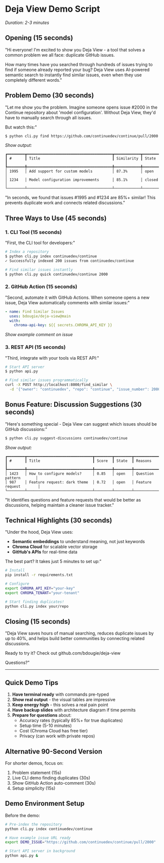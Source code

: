 # Deja View Demo Script

*Duration: 2-3 minutes*

## Opening (15 seconds)

"Hi everyone! I'm excited to show you Deja View - a tool that solves a common problem we all face: duplicate GitHub issues. 

How many times have you searched through hundreds of issues trying to find if someone already reported your bug? Deja View uses AI-powered semantic search to instantly find similar issues, even when they use completely different words."

## Problem Demo (30 seconds)

"Let me show you the problem. Imagine someone opens issue #2000 in the Continue repository about 'model configuration'. Without Deja View, they'd have to manually search through all issues.

But watch this:"

```bash
$ python cli.py find https://github.com/continuedev/continue/pull/2000
```

*Show output:*
```
┏━━━━━━━━┳━━━━━━━━━━━━━━━━━━━━━━━━━━━━━━━━━━━━━━━┳━━━━━━━━━━━━┳━━━━━━━━┓
┃ #      ┃ Title                                 ┃ Similarity ┃ State  ┃
┡━━━━━━━━╇━━━━━━━━━━━━━━━━━━━━━━━━━━━━━━━━━━━━━━━╇━━━━━━━━━━━━╇━━━━━━━━┩
│ 1995   │ Add support for custom models         │ 87.3%      │ open   │
│ 1234   │ Model configuration improvements      │ 85.1%      │ closed │
└────────┴───────────────────────────────────────┴────────────┴────────┘
```

"In seconds, we found that issues #1995 and #1234 are 85%+ similar! This prevents duplicate work and connects related discussions."

## Three Ways to Use (45 seconds)

### 1. CLI Tool (15 seconds)

"First, the CLI tool for developers:"

```bash
# Index a repository
$ python cli.py index continuedev/continue
✓ Successfully indexed 200 issues from continuedev/continue

# Find similar issues instantly
$ python cli.py quick continuedev/continue 2000
```

### 2. GitHub Action (15 seconds)

"Second, automate it with GitHub Actions. When someone opens a new issue, Deja View automatically comments with similar issues:"

```yaml
- name: Find Similar Issues
  uses: bdougie/deja-view@main
  with:
    chroma-api-key: ${{ secrets.CHROMA_API_KEY }}
```

*Show example comment on issue*

### 3. REST API (15 seconds)

"Third, integrate with your tools via REST API:"

```bash
# Start API server
$ python api.py

# Find similar issues programmatically
curl -X POST http://localhost:8000/find_similar \
  -d '{"owner": "continuedev", "repo": "continue", "issue_number": 2000}'
```

## Bonus Feature: Discussion Suggestions (30 seconds)

"Here's something special - Deja View can suggest which issues should be GitHub discussions:"

```bash
$ python cli.py suggest-discussions continuedev/continue
```

*Show output:*
```
┏━━━━━━━━┳━━━━━━━━━━━━━━━━━━━━━━━━━━━━━━┳━━━━━━━━┳━━━━━━━━┳━━━━━━━━━━━━━━━━━━━━━━━━┓
┃ #      ┃ Title                        ┃ Score  ┃ State  ┃ Reasons                ┃
┡━━━━━━━━╇━━━━━━━━━━━━━━━━━━━━━━━━━━━━━━╇━━━━━━━━╇━━━━━━━━╇━━━━━━━━━━━━━━━━━━━━━━━━┩
│ 1423   │ How to configure models?     │ 0.85   │ open   │ Question pattern       │
│ 987    │ Feature request: dark theme  │ 0.72   │ open   │ Feature request        │
└────────┴──────────────────────────────┴────────┴────────┴────────────────────────┘
```

"It identifies questions and feature requests that would be better as discussions, helping maintain a cleaner issue tracker."

## Technical Highlights (30 seconds)

"Under the hood, Deja View uses:
- **Semantic embeddings** to understand meaning, not just keywords
- **Chroma Cloud** for scalable vector storage
- **GitHub's APIs** for real-time data

The best part? It takes just 5 minutes to set up:"

```bash
# Install
pip install -r requirements.txt

# Configure
export CHROMA_API_KEY="your-key"
export CHROMA_TENANT="your-tenant"

# Start finding duplicates!
python cli.py index your/repo
```

## Closing (15 seconds)

"Deja View saves hours of manual searching, reduces duplicate issues by up to 40%, and helps build better communities by connecting related discussions.

Ready to try it? Check out github.com/bdougie/deja-view

Questions?"

---

## Quick Demo Tips

1. **Have terminal ready** with commands pre-typed
2. **Show real output** - the visual tables are impressive
3. **Keep energy high** - this solves a real pain point
4. **Have backup slides** with architecture diagram if time permits
5. **Prepare for questions** about:
   - Accuracy rates (typically 85%+ for true duplicates)
   - Setup time (5-10 minutes)
   - Cost (Chroma Cloud has free tier)
   - Privacy (can work with private repos)

## Alternative 90-Second Version

For shorter demos, focus on:
1. Problem statement (15s)
2. Live CLI demo finding duplicates (30s)
3. Show GitHub Action auto-comment (30s)
4. Setup simplicity (15s)

## Demo Environment Setup

Before the demo:
```bash
# Pre-index the repository
python cli.py index continuedev/continue

# Have example issue URL ready
export DEMO_ISSUE="https://github.com/continuedev/continue/pull/2000"

# Start API server in background
python api.py &
```